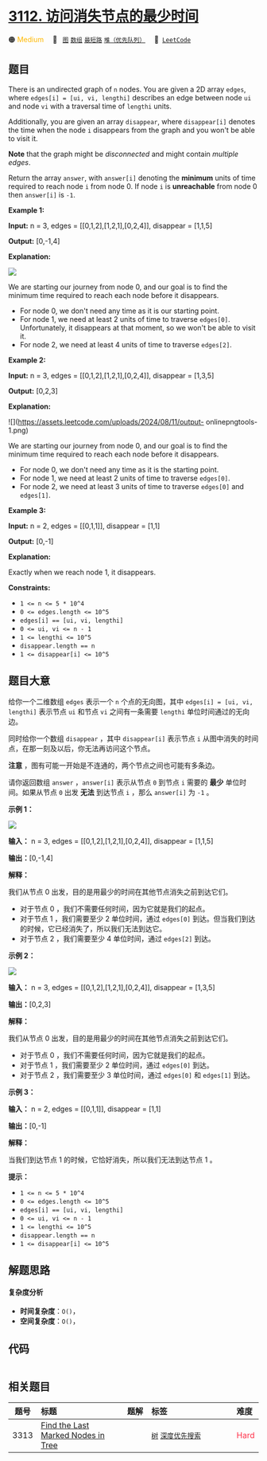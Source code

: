 # [3112. 访问消失节点的最少时间](https://leetcode.com/problems/minimum-time-to-visit-disappearing-nodes)

🟠 <font color=#ffb800>Medium</font>&emsp; 🔖&ensp; [`图`](/leetcode/outline/tag/graph.md) [`数组`](/leetcode/outline/tag/array.md) [`最短路`](/leetcode/outline/tag/shortest-path.md) [`堆（优先队列）`](/leetcode/outline/tag/heap-priority-queue.md)&emsp; 🔗&ensp;[`LeetCode`](https://leetcode.com/problems/minimum-time-to-visit-disappearing-nodes)


## 题目

There is an undirected graph of `n` nodes. You are given a 2D array `edges`,
where `edges[i] = [ui, vi, lengthi]` describes an edge between node `ui` and
node `vi` with a traversal time of `lengthi` units.

Additionally, you are given an array `disappear`, where `disappear[i]` denotes
the time when the node `i` disappears from the graph and you won't be able to
visit it.

**Note**  that the graph might be _disconnected_ and might contain _multiple
edges_.

Return the array `answer`, with `answer[i]` denoting the **minimum** units of
time required to reach node `i` from node 0. If node `i` is **unreachable**
from node 0 then `answer[i]` is `-1`.



**Example 1:**

**Input:** n = 3, edges = [[0,1,2],[1,2,1],[0,2,4]], disappear = [1,1,5]

**Output:** [0,-1,4]

**Explanation:**

![](https://assets.leetcode.com/uploads/2024/08/11/output-onlinepngtools.png)

We are starting our journey from node 0, and our goal is to find the minimum
time required to reach each node before it disappears.

  * For node 0, we don't need any time as it is our starting point.
  * For node 1, we need at least 2 units of time to traverse `edges[0]`. Unfortunately, it disappears at that moment, so we won't be able to visit it.
  * For node 2, we need at least 4 units of time to traverse `edges[2]`.

**Example 2:**

**Input:** n = 3, edges = [[0,1,2],[1,2,1],[0,2,4]], disappear = [1,3,5]

**Output:** [0,2,3]

**Explanation:**

![](https://assets.leetcode.com/uploads/2024/08/11/output-
onlinepngtools-1.png)

We are starting our journey from node 0, and our goal is to find the minimum
time required to reach each node before it disappears.

  * For node 0, we don't need any time as it is the starting point.
  * For node 1, we need at least 2 units of time to traverse `edges[0]`.
  * For node 2, we need at least 3 units of time to traverse `edges[0]` and `edges[1]`.

**Example 3:**

**Input:** n = 2, edges = [[0,1,1]], disappear = [1,1]

**Output:** [0,-1]

**Explanation:**

Exactly when we reach node 1, it disappears.



**Constraints:**

  * `1 <= n <= 5 * 10^4`
  * `0 <= edges.length <= 10^5`
  * `edges[i] == [ui, vi, lengthi]`
  * `0 <= ui, vi <= n - 1`
  * `1 <= lengthi <= 10^5`
  * `disappear.length == n`
  * `1 <= disappear[i] <= 10^5`


## 题目大意

给你一个二维数组 `edges` 表示一个 `n` 个点的无向图，其中 `edges[i] = [ui, vi, lengthi]` 表示节点 `ui`
和节点 `vi` 之间有一条需要 `lengthi` 单位时间通过的无向边。

同时给你一个数组 `disappear` ，其中 `disappear[i]` 表示节点 `i` 从图中消失的时间点，在那一刻及以后，你无法再访问这个节点。

**注意** ，图有可能一开始是不连通的，两个节点之间也可能有多条边。

请你返回数组 `answer` ，`answer[i]` 表示从节点 `0` 到节点 `i` 需要的 **最少**  单位时间。如果从节点 `0` 出发
**无法** 到达节点 `i` ，那么 `answer[i]` 为 `-1` 。



**示例 1：**

![](https://assets.leetcode.com/uploads/2024/03/09/example1.png)

**输入：** n = 3, edges = [[0,1,2],[1,2,1],[0,2,4]], disappear = [1,1,5]

**输出：**[0,-1,4]

**解释：**

我们从节点 0 出发，目的是用最少的时间在其他节点消失之前到达它们。

  * 对于节点 0 ，我们不需要任何时间，因为它就是我们的起点。
  * 对于节点 1 ，我们需要至少 2 单位时间，通过 `edges[0]` 到达。但当我们到达的时候，它已经消失了，所以我们无法到达它。
  * 对于节点 2 ，我们需要至少 4 单位时间，通过 `edges[2]` 到达。

**示例 2：**

![](https://assets.leetcode.com/uploads/2024/03/09/example2.png)

**输入：** n = 3, edges = [[0,1,2],[1,2,1],[0,2,4]], disappear = [1,3,5]

**输出：**[0,2,3]

**解释：**

我们从节点 0 出发，目的是用最少的时间在其他节点消失之前到达它们。

  * 对于节点 0 ，我们不需要任何时间，因为它就是我们的起点。
  * 对于节点 1 ，我们需要至少 2 单位时间，通过 `edges[0]` 到达。
  * 对于节点 2 ，我们需要至少 3 单位时间，通过 `edges[0]` 和 `edges[1]` 到达。

**示例 3：**

**输入：** n = 2, edges = [[0,1,1]], disappear = [1,1]

**输出：**[0,-1]

**解释：**

当我们到达节点 1 的时候，它恰好消失，所以我们无法到达节点 1 。



**提示：**

  * `1 <= n <= 5 * 10^4`
  * `0 <= edges.length <= 10^5`
  * `edges[i] == [ui, vi, lengthi]`
  * `0 <= ui, vi <= n - 1`
  * `1 <= lengthi <= 10^5`
  * `disappear.length == n`
  * `1 <= disappear[i] <= 10^5`


## 解题思路

#### 复杂度分析

- **时间复杂度**：`O()`，
- **空间复杂度**：`O()`，

## 代码

```javascript

```

## 相关题目

<!-- prettier-ignore -->
| 题号 | 标题 | 题解 | 标签 | 难度 |
| :------: | :------ | :------: | :------ | :------ |
| 3313 | [Find the Last Marked Nodes in Tree](https://leetcode.com/problems/find-the-last-marked-nodes-in-tree) |  |  [`树`](/leetcode/outline/tag/tree.md) [`深度优先搜索`](/leetcode/outline/tag/depth-first-search.md) | <font color=#ff334b>Hard</font> |

<style>
.blue {
    background-color: #096dd9;
    padding: 0.25rem 0.5rem;
    margin: 0;
    font-size: 0.85em;
    border-radius: 3px;
    color: white;
    font-weight: 500;
}
table th:first-of-type { width: 10%; }
table th:nth-of-type(2) { width: 35%; }
table th:nth-of-type(3) { width: 10%; }
table th:nth-of-type(4) { width: 35%; }
table th:nth-of-type(5) { width: 10%; }
</style>
